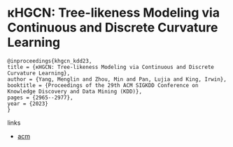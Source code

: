 # κHGCN: Tree-likeness Modeling via Continuous and Discrete Curvature Learning

```
@inproceedings{khgcn_kdd23,
title = {κHGCN: Tree-likeness Modeling via Continuous and Discrete Curvature Learning},
author = {Yang, Menglin and Zhou, Min and Pan, Lujia and King, Irwin},
booktitle = {Proceedings of the 29th ACM SIGKDD Conference on Knowledge Discovery and Data Mining (KDD)},
pages = {2965--2977},
year = {2023}
}
```

links
- [acm](https://dl.acm.org/doi/10.1145/3580305.3599532)
